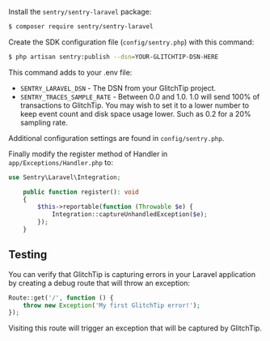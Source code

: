 Install the `sentry/sentry-laravel` package:

```bash
$ composer require sentry/sentry-laravel
```

Create the SDK configuration file (`config/sentry.php`) with this command:

```sh
$ php artisan sentry:publish --dsn=YOUR-GLITCHTIP-DSN-HERE
```

This command adds to your .env file:

- `SENTRY_LARAVEL_DSN` - The DSN from your GlitchTip project.
- `SENTRY_TRACES_SAMPLE_RATE` - Between 0.0 and 1.0. 1.0 will send 100% of transactions to GlitchTip. You may wish to set it to a lower number to keep event count and disk space usage lower. Such as 0.2 for a 20% sampling rate.

Additional configuration settings are found in `config/sentry.php`.

Finally modify the register method of Handler in `app/Exceptions/Handler.php` to:

```php
use Sentry\Laravel\Integration;

    public function register(): void
    {
        $this->reportable(function (Throwable $e) {
            Integration::captureUnhandledException($e);
        });
    }
```

## Testing

You can verify that GlitchTip is capturing errors in your Laravel application by creating a debug route that will throw an exception:

```php
Route::get('/', function () {
    throw new Exception('My first GlitchTip error!');
});
```

Visiting this route will trigger an exception that will be captured by GlitchTip.
